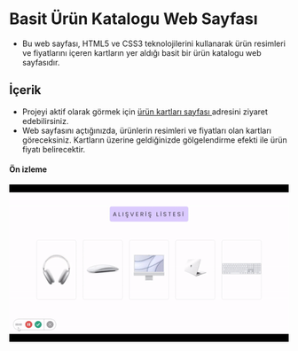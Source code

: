 
# Basit Ürün Katalogu Web Sayfası
- Bu web sayfası, HTML5 ve CSS3 teknolojilerini kullanarak ürün resimleri ve fiyatlarını içeren kartların yer aldığı basit bir ürün katalogu web sayfasıdır.


## İçerik  
- Projeyi aktif olarak görmek için  [ürün kartları sayfası ](https://sevimaydin.github.io/urun-kartlar/) adresini ziyaret edebilirsiniz.
- Web sayfasını açtığınızda, ürünlerin resimleri ve fiyatları olan kartları göreceksiniz. Kartların üzerine geldiğinizde gölgelendirme efekti ile ürün fiyatı  belirecektir.


#### Ön izleme
![](  ekran.gif )





